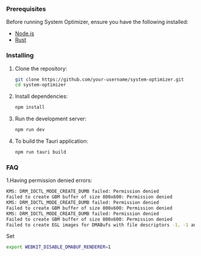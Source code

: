 ### Prerequisites

Before running System Optimizer, ensure you have the following installed:

- [Node.js](https://nodejs.org/)
- [Rust](https://www.rust-lang.org/)

### Installing

1. Clone the repository:

   ```bash
   git clone https://github.com/your-username/system-optimizer.git
   cd system-optimizer
   ```

2. Install dependencies:

   ```bash
   npm install
   ```

3. Run the development server:

   ```bash
   npm run dev
   ```

4. To build the Tauri application:

   ```bash
   npm run tauri build
   ```

### FAQ

1.Having permission denied errors:

```bash
KMS: DRM_IOCTL_MODE_CREATE_DUMB failed: Permission denied
Failed to create GBM buffer of size 800x600: Permission denied
KMS: DRM_IOCTL_MODE_CREATE_DUMB failed: Permission denied
Failed to create GBM buffer of size 800x600: Permission denied
KMS: DRM_IOCTL_MODE_CREATE_DUMB failed: Permission denied
Failed to create GBM buffer of size 800x600: Permission denied
Failed to create EGL images for DMABufs with file descriptors -1, -1 and -1
```

Set

```bash
export WEBKIT_DISABLE_DMABUF_RENDERER=1
```
